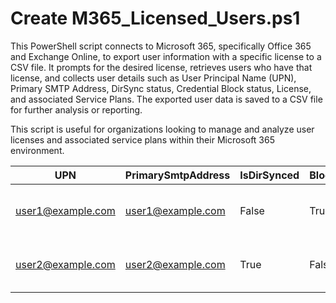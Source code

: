 Create M365_Licensed_Users.ps1
==============================
This PowerShell script connects to Microsoft 365, specifically Office 365 and Exchange Online, to export user information with a specific license to a CSV file. It prompts for the desired license, retrieves users who have that license, and collects user details such as User Principal Name (UPN), Primary SMTP Address, DirSync status, Credential Block status, License, and associated Service Plans. The exported user data is saved to a CSV file for further analysis or reporting.

This script is useful for organizations looking to manage and analyze user licenses and associated service plans within their Microsoft 365 environment.

| UPN              | PrimarySmtpAddress | IsDirSynced | BlockCredential | License                     | ServicePlans                                    |
|------------------|--------------------|-------------|-----------------|-----------------------------|-------------------------------------------------|
| user1@example.com| user1@example.com  | False       | True            | tenantname:ENTERPRISEPACK  | Exchange Online (Plan 1); Microsoft Teams; ...  |
| user2@example.com| user2@example.com  | True        | False           | tenantname:ENTERPRISEPACK  | Exchange Online (Plan 1); Microsoft Teams; ...  |


